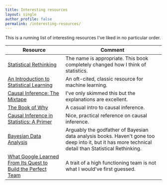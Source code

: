 ```yaml
---
title: Interesting resources
layout: single
author_profile: false
permalink: /interesting-resources/
---
```


This is a running list of interesting resources I've liked in no particular order.

| Resource | Comment  |
| --- |  --- | 
| [Statistical Rethinking](https://xcelab.net/rm/statistical-rethinking/) | The name is appropriate. This book completely changed how I think of statistics. |
| [An Introduction to Statistical Learning](https://www.statlearning.com/) | An oft-cited, classic resource for machine learning. |
| [Causal Inference: The Mixtape](https://mixtape.scunning.com/index.html) | I've only skimmed this but the explanations are excellent. |
| [The Book of Why](http://bayes.cs.ucla.edu/WHY/) | A casual intro to causal inference.  |
| [Causal Inference in Statistics: A Primer](http://bayes.cs.ucla.edu/PRIMER/) | Nice, practical reference on causal inference. |
| [Bayesian Data Analysis](http://www.stat.columbia.edu/~gelman/book/) | Arguably the godfather of Bayesian data analysis books. Haven't gone too deep into it, but it has more technical detail than Statistical Rethinking. |
| [What Google Learned From Its Quest to Build the Perfect Team](https://www.nytimes.com/2016/02/28/magazine/what-google-learned-from-its-quest-to-build-the-perfect-team.html) | A trait of a high functioning team is not what I would've first guessed. |
